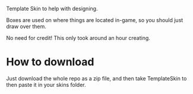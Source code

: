 Template Skin to help with designing.

Boxes are used on where things are located in-game, so you should just draw over them.

No need for credit! This only took around an hour creating.

# How to download
Just download the whole repo as a zip file, and then take TemplateSkin to then paste it in your skins folder.